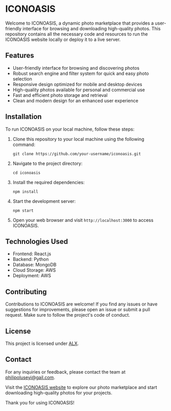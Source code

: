 # ICONOASIS

Welcome to ICONOASIS, a dynamic photo marketplace that provides a user-friendly interface for browsing and downloading high-quality photos. This repository contains all the necessary code and resources to run the ICONOASIS website locally or deploy it to a live server.

## Features

- User-friendly interface for browsing and discovering photos
- Robust search engine and filter system for quick and easy photo selection
- Responsive design optimized for mobile and desktop devices
- High-quality photos available for personal and commercial use
- Fast and efficient photo storage and retrieval
- Clean and modern design for an enhanced user experience

## Installation

To run ICONOASIS on your local machine, follow these steps:

1. Clone this repository to your local machine using the following command:

   ```
   git clone https://github.com/your-username/iconoasis.git
   ```

2. Navigate to the project directory:

   ```
   cd iconoasis
   ```

3. Install the required dependencies:

   ```
   npm install
   ```

4. Start the development server:

   ```
   npm start
   ```

5. Open your web browser and visit `http://localhost:3000` to access ICONOASIS.

## Technologies Used

- Frontend: React.js
- Backend: Python
- Database: MongoDB
- Cloud Storage: AWS 
- Deployment: AWS

## Contributing

Contributions to ICONOASIS are welcome! If you find any issues or have suggestions for improvements, please open an issue or submit a pull request. Make sure to follow the project's code of conduct.

## License

This project is licensed under  [ALX](LICENSE).

## Contact

For any inquiries or feedback, please contact the team at philipoluseyi@gail.com.

Visit the [ICONOASIS website](https://akin125.github.io/iconoasis/) to explore our photo marketplace and start downloading high-quality photos for your projects.

Thank you for using ICONOASIS!
